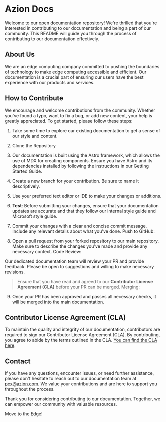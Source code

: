 # Azion Docs

Welcome to our open documentation repository! We're thrilled that you're interested in contributing to our documentation and being a part of our community. This README will guide you through the process of contributing to our documentation effectively.

## About Us

We are an edge computing company committed to pushing the boundaries of technology to make edge computing accessible and efficient. Our documentation is a crucial part of ensuring our users have the best experience with our products and services.

## How to Contribute

We encourage and welcome contributions from the community. Whether you've found a typo, want to fix a bug, or add new content, your help is greatly appreciated. To get started, please follow these steps:

1. Take some time to explore our existing documentation to get a sense of our style and content.

2. Clone the Repository

3. Our documentation is built using the Astro framework, which allows the use of MDX for creating components. Ensure you have Astro and its dependencies installed by following the instructions in our Getting Started Guide.

4. Create a new branch for your contribution. Be sure to name it descriptively.

5. Use your preferred text editor or IDE to make your changes or additions.

6. **Test**: Before submitting your changes, ensure that your documentation updates are accurate and that they follow our internal style guide and Microsoft style guide.

7. Commit your changes with a clear and concise commit message. Include any relevant details about what you've done.
Push to GitHub:

8. Open a pull request from your forked repository to our main repository. Make sure to describe the changes you've made and provide any necessary context.
Code Review:

Our dedicated documentation team will review your PR and provide feedback. Please be open to suggestions and willing to make necessary revisions.

> Ensure that you have read and agreed to our **Contributor License Agreement (CLA)** before your PR can be merged.
Merging:

9. Once your PR has been approved and passes all necessary checks, it will be merged into the main documentation.

## Contributor License Agreement (CLA)

To maintain the quality and integrity of our documentation, contributors are required to sign our Contributor License Agreement (CLA). By contributing, you agree to abide by the terms outlined in the CLA. [You can find the CLA here](add_o_link).

## Contact

If you have any questions, encounter issues, or need further assistance, please don't hesitate to reach out to our documentation team at pcx@azion.com. We value your contributions and are here to support you throughout the process.

Thank you for considering contributing to our documentation. Together, we can empower our community with valuable resources. 

Move to the Edge!
